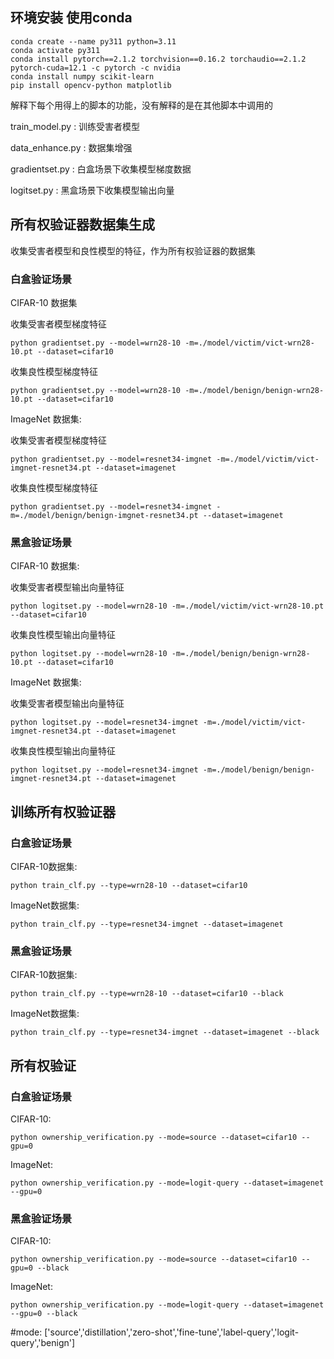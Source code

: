 ## 环境安装 使用conda 

```
conda create --name py311 python=3.11
conda activate py311
conda install pytorch==2.1.2 torchvision==0.16.2 torchaudio==2.1.2 pytorch-cuda=12.1 -c pytorch -c nvidia
conda install numpy scikit-learn
pip install opencv-python matplotlib
```

解释下每个用得上的脚本的功能，没有解释的是在其他脚本中调用的

train_model.py : 训练受害者模型

data_enhance.py : 数据集增强

gradientset.py : 白盒场景下收集模型梯度数据

logitset.py : 黑盒场景下收集模型输出向量

## 所有权验证器数据集生成

收集受害者模型和良性模型的特征，作为所有权验证器的数据集

### 白盒验证场景

CIFAR-10 数据集

收集受害者模型梯度特征
```
python gradientset.py --model=wrn28-10 -m=./model/victim/vict-wrn28-10.pt --dataset=cifar10
```
收集良性模型梯度特征
```
python gradientset.py --model=wrn28-10 -m=./model/benign/benign-wrn28-10.pt --dataset=cifar10
```

ImageNet 数据集:

收集受害者模型梯度特征
```
python gradientset.py --model=resnet34-imgnet -m=./model/victim/vict-imgnet-resnet34.pt --dataset=imagenet
```
收集良性模型梯度特征
```
python gradientset.py --model=resnet34-imgnet -m=./model/benign/benign-imgnet-resnet34.pt --dataset=imagenet
```

### 黑盒验证场景

CIFAR-10 数据集:

收集受害者模型输出向量特征
```
python logitset.py --model=wrn28-10 -m=./model/victim/vict-wrn28-10.pt --dataset=cifar10
```
收集良性模型输出向量特征
```
python logitset.py --model=wrn28-10 -m=./model/benign/benign-wrn28-10.pt --dataset=cifar10
```

ImageNet 数据集:

收集受害者模型输出向量特征
```
python logitset.py --model=resnet34-imgnet -m=./model/victim/vict-imgnet-resnet34.pt --dataset=imagenet
```
收集良性模型输出向量特征
```
python logitset.py --model=resnet34-imgnet -m=./model/benign/benign-imgnet-resnet34.pt --dataset=imagenet
```

## 训练所有权验证器

### 白盒验证场景

CIFAR-10数据集:
```
python train_clf.py --type=wrn28-10 --dataset=cifar10
```

ImageNet数据集:
```
python train_clf.py --type=resnet34-imgnet --dataset=imagenet
```

### 黑盒验证场景

CIFAR-10数据集:
```
python train_clf.py --type=wrn28-10 --dataset=cifar10 --black
```

ImageNet数据集:
```
python train_clf.py --type=resnet34-imgnet --dataset=imagenet --black
```

## 所有权验证

### 白盒验证场景

CIFAR-10:
```
python ownership_verification.py --mode=source --dataset=cifar10 --gpu=0 
```

ImageNet:
```
python ownership_verification.py --mode=logit-query --dataset=imagenet --gpu=0 
```
### 黑盒验证场景

CIFAR-10:
```
python ownership_verification.py --mode=source --dataset=cifar10 --gpu=0 --black
```

ImageNet:
```
python ownership_verification.py --mode=logit-query --dataset=imagenet --gpu=0 --black
```

#mode: ['source','distillation','zero-shot','fine-tune','label-query','logit-query','benign']



